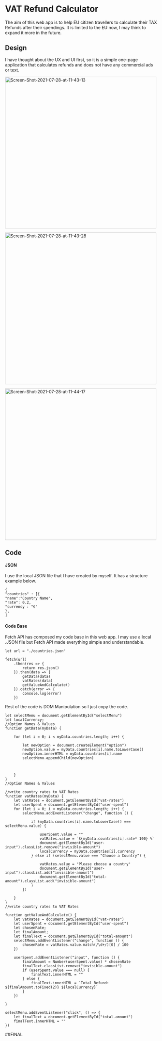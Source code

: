 

# VAT Refund Calculator

The aim of this web app is to help EU citizen travellers to calculate their TAX Refunds after their spendings. It is limited to the EU now, I may think to expand it more in the future.

## Design

I have thought about the UX and UI first, so it is a simple one-page application that calculates refunds and does not have any commercial ads or text. 

<a href="https://ibb.co/v1xHt7Q"><img width="500" src="https://i.ibb.co/8MD0hWd/Screen-Shot-2021-07-28-at-11-43-13.png" alt="Screen-Shot-2021-07-28-at-11-43-13" border="0"></a>

<a href="https://ibb.co/G7MnGCK"><img width="500" src="https://i.ibb.co/rkpFq5C/Screen-Shot-2021-07-28-at-11-43-28.png" alt="Screen-Shot-2021-07-28-at-11-43-28" border="0"></a>

<a href="https://ibb.co/5KTFbM7"><img width="500" src="https://i.ibb.co/BnLN0z1/Screen-Shot-2021-07-28-at-11-44-17.png" alt="Screen-Shot-2021-07-28-at-11-44-17" border="0"></a>


## Code

#### JSON
I use the local JSON file that I have created by myself. It has a structure example below.
```
{
"countries" : [{
"name":"Country Name",
"rate": 0.2,
"currency : "€"
},
]
```

#### Code Base

Fetch API has composed my code base in this web app. I may use a local .JSON file but Fetch API made everything simple and understandable.
```
let url = "./countries.json"

fetch(url)
    .then(res => {
        return res.json()
    }).then(data => {
        getData(data)
        vatRates(data)
        getValueAndCalculate()
    }).catch(error => {
        console.log(error)
    })

```

Rest of the code is DOM Manipulation so I just copy the code. 
````
let selectMenu = document.getElementById("selectMenu")
let localCurrency;
//Option Names & Values
function getData(myData) {

    for (let i = 0; i < myData.countries.length; i++) {

        let newOption = document.createElement("option")
        newOption.value = myData.countries[i].name.toLowerCase()
        newOption.innerHTML = myData.countries[i].name
        selectMenu.appendChild(newOption)



    }
}
//Option Names & Values

//write country rates to VAT Rates
function vatRates(myData) {
    let vatRates = document.getElementById("vat-rates")
    let userSpent = document.getElementById("user-spent")
    for (let i = 0; i < myData.countries.length; i++) {
        selectMenu.addEventListener("change", function () {

            if (myData.countries[i].name.toLowerCase() === selectMenu.value) {

                userSpent.value = ""
                vatRates.value = `${myData.countries[i].rate* 100} %`
                document.getElementById("user-input").classList.remove("invisible-amount")
                localCurrency = myData.countries[i].currency
            } else if (selectMenu.value === "Choose a Country") {

                vatRates.value = "Please choose a country"
                document.getElementById("user-input").classList.add("invisible-amount")
                document.getElementById("total-amount").classList.add("invisible-amount")
            }
        })

    }
}
//write country rates to VAT Rates

function getValueAndCalculate() {
    let vatRates = document.getElementById("vat-rates")
    let userSpent = document.getElementById("user-spent")
    let chosenRate;
    let finalAmount;
    let finalText = document.getElementById("total-amount")
    selectMenu.addEventListener("change", function () {
        chosenRate = vatRates.value.match(/\d+/)[0] / 100
    })

    userSpent.addEventListener("input", function () {
        finalAmount = Number(userSpent.value) * chosenRate
        finalText.classList.remove("invisible-amount")
        if (userSpent.value === null) {
            finalText.innerHTML = ""
        } else {
            finalText.innerHTML = `Total Refund: ${finalAmount.toFixed(2)} ${localCurrency}`
        }
    })

}

selectMenu.addEventListener("click", () => {
    let finalText = document.getElementById("total-amount")
    finalText.innerHTML = ""
})
````

##FINAL


